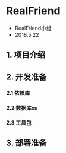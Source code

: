 # RealFriend

- RealFriend小组
- 2018.5.22

## 1. 项目介绍

## 2. 开发准备

#### 2.1 依赖库
#### 2.2 数据库xs
#### 2.3 工具包

## 3. 部署准备
